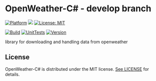 # OpenWeather-C# - develop branch

[![Platform](https://img.shields.io/badge/platform-Windows10-blue.svg)](https://de.wikipedia.org/wiki/Microsoft_Windows_10)
<a target="_blank" href="https://www.paypal.me/GuepardoApps" title="Donate using PayPal"><img src="https://img.shields.io/badge/paypal-donate-blue.svg" /></a>
[![License: MIT](https://img.shields.io/badge/License-MIT-blue.svg)](https://opensource.org/licenses/MIT)

[![Build](https://img.shields.io/badge/build-passing-green.svg)](https://github.com/OpenWeatherLib/OpenWeather-CSharp/tree/develop/)
[![UnitTests](https://img.shields.io/badge/UnitTests-passing-green.svg)](https://github.com/OpenWeatherLib/OpenWeather-CSharp/tree/develop/)
[![Version](https://img.shields.io/badge/version-v0.5.0.1-blue.svg)](https://github.com/OpenWeatherLib/OpenWeather-CSharp/tree/develop/)

library for downloading and handling data from openweather

## License

OpenWeather-C# is distributed under the MIT license. [See LICENSE](LICENSE.md) for details.
